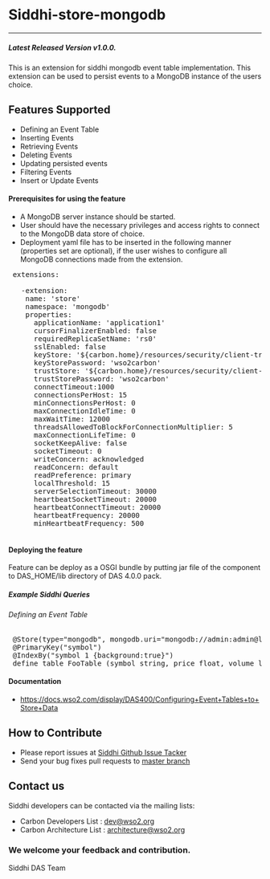 Siddhi-store-mongodb
======================================
---
##### Latest Released Version v1.0.0.

This is an extension for siddhi mongodb event table implementation. This extension can be used to persist events to a MongoDB instance of the users choice.

Features Supported
------------------
 - Defining an Event Table
 - Inserting Events
 - Retrieving Events
 - Deleting Events
 - Updating persisted events
 - Filtering Events
 - Insert or Update Events
      
 #### Prerequisites for using the feature
 - A MongoDB server instance should be started.
 - User should have the necessary privileges and access rights to connect to the MongoDB data store of choice.
 - Deployment yaml file has to be inserted in the following manner (properties set are optional), if the user wishes to configure all MongoDB connections made from the extension.
 <pre>
 extensions:
 
   -extension:
    name: 'store'
    namespace: 'mongodb'
    properties:
      applicationName: 'application1'
      cursorFinalizerEnabled: false
      requiredReplicaSetName: 'rs0'
      sslEnabled: false
      keyStore: '${carbon.home}/resources/security/client-truststore.jks'
      keyStorePassword: 'wso2carbon'
      trustStore: '${carbon.home}/resources/security/client-truststore.jks'
      trustStorePassword: 'wso2carbon'
      connectTimeout:1000
      connectionsPerHost: 15
      minConnectionsPerHost: 0
      maxConnectionIdleTime: 0
      maxWaitTime: 12000
      threadsAllowedToBlockForConnectionMultiplier: 5
      maxConnectionLifeTime: 0
      socketKeepAlive: false
      socketTimeout: 0
      writeConcern: acknowledged
      readConcern: default
      readPreference: primary
      localThreshold: 15
      serverSelectionTimeout: 30000
      heartbeatSocketTimeout: 20000
      heartbeatConnectTimeout: 20000
      heartbeatFrequency: 20000
      minHeartbeatFrequency: 500
 </pre>

 
 #### Deploying the feature
 Feature can be deploy as a OSGI bundle by putting jar file of the component to DAS_HOME/lib directory of DAS 4.0.0 pack. 
 
 ##### Example Siddhi Queries
 ###### Defining an Event Table
 <pre>
 @Store(type="mongodb", mongodb.uri="mongodb://admin:admin@localhost:27017/Foo")
 @PrimaryKey("symbol")
 @IndexBy("symbol 1 {background:true}")
 define table FooTable (symbol string, price float, volume long);</pre>

#### Documentation 
* https://docs.wso2.com/display/DAS400/Configuring+Event+Tables+to+Store+Data

## How to Contribute
* Please report issues at [Siddhi Github Issue Tacker](https://github.com/wso2-extensions/siddhi-store-mongodb/issues)
* Send your bug fixes pull requests to [master branch](https://github.com/wso2-extensions/siddhi-store-mongodb/tree/master) 

## Contact us 
Siddhi developers can be contacted via the mailing lists:
  * Carbon Developers List : dev@wso2.org
  * Carbon Architecture List : architecture@wso2.org

### We welcome your feedback and contribution.

Siddhi DAS Team